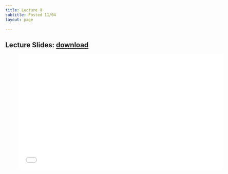 ```yaml
---
title: Lecture 8 
subtitle: Posted 11/04
layout: page

---
```


## Lecture Slides: [download](../Transformations.pdf)

<figure class="image is-16by9">
    <iframe class="has-ratio" frameborder="0" scrolling="yes" width="640" height="360"
        src="../Transformations.pdf">
    </iframe>
</figure>
